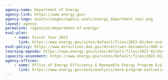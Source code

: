 ```yaml
---
agency-name: Department of Energy
agency-link: https://www.energy.gov/
agency-logo: assets/images/agency-seals/energy_department_seal.png
layout: agency
permalink: /agencies/department-of-energy/
eval-plan:
    - name: Fiscal Year 2023
      link: https://www.energy.gov/sites/default/files/2022-02/doe-evaluation-evidence-building-activities-fy23-v3.pdf
eval-policy: https://www.directives.doe.gov/directives-documents/400-series/0410.3-APolicy/@@images/file
learning-agenda: https://www.energy.gov/sites/default/files/2022-02/doe-evaluation-evidence-building-activities-fy23-v3.pdf
capacity-assesment: https://www.energy.gov/sites/default/files/2022-02/doe-evaluation-evidence-building-activities-fy23-v3.pdf
agency-offices:
    - name: Office of Energy Efficiency & Renewable Energy Program Evaluation
      link: https://www.energy.gov/eere/analysis/eere-program-evaluation
---
```

